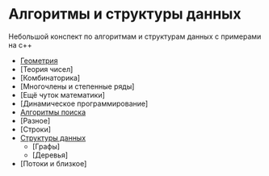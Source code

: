 # Алгоритмы и структуры данных
Небольшой конспект по алгоритмам и структурам данных с примерами на c++

 - [Геометрия](geometry.md)
 - [Теория чисел]
 - [Комбинаторика]
 - [Многочлены и степенные ряды]
 - [Ещё чуток математики]
 - [Динамическое программирование]
 - [Алгоритмы поиска](search_alg.md)
 - [Разное]
 - [Строки]
 - [Структуры данных](data_struct.md)
 	- [Графы]
 	- [Деревья]
 - [Потоки и близкое]	
